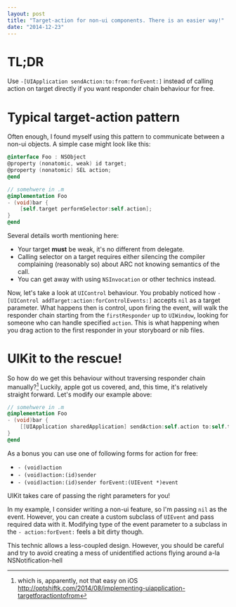 ```yaml
---
layout: post
title: "Target-action for non-ui components. There is an easier way!"
date: "2014-12-23"
---
```


# TL;DR

Use `-[UIApplication sendAction:to:from:forEvent:]` instead of calling action on target directly if you want responder chain behaviour for free.

# Typical target-action pattern

Often enough, I found myself using this pattern to communicate between a non-ui objects. A simple case might look like this:

```objective-c
@interface Foo : NSObject
@property (nonatomic, weak) id target;
@property (nonatomic) SEL action;
@end

// somehwere in .m
@implementation Foo
- (void)bar {
	[self.target performSelector:self.action];
}
@end
```

Several details worth mentioning here:

* Your target **must** be weak, it's no different from delegate.
* Calling selector on a target requires either silencing the compiler complaining (reasonably so) about ARC not knowing semantics of the call.
* You can get away with using `NSInvocation` or other technics instead.

Now, let's take a look at `UIControl` behaviour. You probably noticed how `-[UIControl addTarget:action:forControlEvents:]` accepts `nil` as a target parameter. What happens then is control, upon firing the event, will walk the responder chain starting from the `firstResponder` up to `UIWindow`, looking for someone who can handle specified `action`. This is what happening when you drag action to the first responder in your storyboard or nib files.

# UIKit to the rescue!

So how do we get this behaviour without traversing responder chain manually?[^1] Luckily, apple got us covered, and, this time, it's relatively straight forward. Let's modify our example above:

```objective-c
// somehwere in .m
@implementation Foo
- (void)bar {
    [[UIApplication sharedApplication] sendAction:self.action to:self.target from:self forEvent:nil];
}
@end
```

As a bonus you can use one of following forms for action for free:

* `- (void)action`
* `- (void)action:(id)sender`
* `- (void)action:(id)sender forEvent:(UIEvent *)event`

UIKit takes care of passing the right parameters for you!

In my example, I consider writing a non-ui feature, so I'm passing `nil` as the event. However, you can create a custom subclass of `UIEvent` and pass required data with it. Modifying type of the event parameter to a subclass in the `- action:forEvent:` feels a bit dirty though.

This technic allows a less-coupled design. However, you should be careful and try to avoid creating a mess of unidentified actions flying around a-la NSNotification-hell

[^1]: which is, apparently, not that easy on iOS http://optshiftk.com/2014/08/implementing-uiapplication-targetforactiontofrom